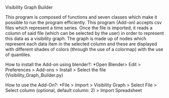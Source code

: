 Visibility Graph Builder

This program is composed of functions and seven classes which make it possible to run the program efficiently. This program (Add-on) accepts csv files which represent a
time series. Once the file is imported, it reads a column of said file (which can be selected by the user) in order to represent this data as a visibility graph. The graph is 
made up of nodes which represent each data item in the selected column and these are displayed with different shades of colors (through the use of a colormap) with the use of 
quantiles.


How to install the Add-on using blender?:
	*Open Blender> Edit > Preferences  > Add-ons > Install > Select the file (Visibility_Graph_Builder.py)


How to use the Add-On?:
	*File > Import > Visibility Graph > Select File > Select column (optional, default column: 2) > Import Spreadsheet



